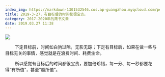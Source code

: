 ```yaml
---
index_img: https://markdown-1301532546.cos.ap-guangzhou.myqcloud.com/peipei_blog/20210921144034.jpeg
title: 2019-3-27，有目标后的时间都很宝贵。
category: 2017-2020年的简书文章
date: 2019.03.27 11:38
---
```


![](https://markdown-1301532546.cos.ap-guangzhou.myqcloud.com/peipei_blog/20210921144034.jpeg)  



  

        下定目标前，时间如白驹过隙，无影无踪；下定有目标后，如果在做一些与目标无关的事情，感觉就是在浪费时间、耗费生命。

        所以感觉有目标后的时间都很宝贵，要加倍珍惜，每一分、每一秒都要花得“有所值”，甚至“超所值”。